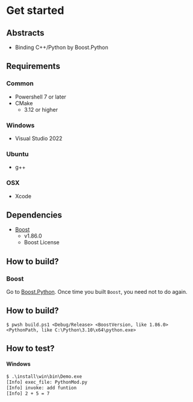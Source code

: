 # Get started

## Abstracts

* Binding C++/Python by Boost.Python

## Requirements

### Common

* Powershell 7 or later
* CMake
  * 3.12 or higher

### Windows

* Visual Studio 2022

### Ubuntu

* g++

### OSX

* Xcode

## Dependencies

* [Boost](https://www.boost.org/)
  * v1.86.0
  * Boost License

## How to build?

### Boost

Go to [Boost.Python](..).
Once time you built `Boost`, you need not to do again.

## How to build?

````shell
$ pwsh build.ps1 <Debug/Release> <BoostVersion, like 1.86.0> <PythonPath, like C:\Python\3.10\x64\python.exe>
````

## How to test?

#### Windows

````bat
$ .\install\win\bin\Demo.exe
[Info] exec_file: PythonMod.py
[Info] invoke: add funtion
[Info] 2 + 5 = 7
````